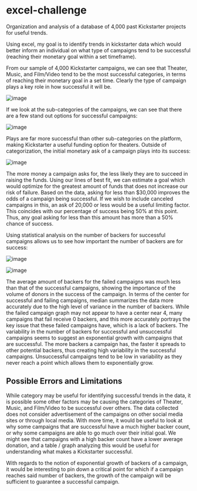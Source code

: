 # excel-challenge
Organization and analysis of a database of 4,000 past Kickstarter projects for useful trends. 

Using excel, my goal is to identify trends in kickstarter data which would better inform an individual on what type of campaigns tend to be successful (reaching their monetary goal within a set timeframe). 

From our sample of 4,000 Kickstarter campaigns, we can see that Theater, Music, and Film/Video tend to be the most successful categories, in terms of reaching their monetary goal in a set time. Clearly the type of campaign plays a key role in how successful it will be.

![image](https://user-images.githubusercontent.com/12026338/112700172-e8964200-8e63-11eb-8c99-44dfa9e86035.png)

If we look at the sub-categories of the campaigns, we can see that there are a few stand out options for successful campaigns:

![image](https://user-images.githubusercontent.com/12026338/112700190-f055e680-8e63-11eb-8dad-38f7fd8727ff.png)

Plays are far more successful than other sub-categories on the platform, making Kickstarter a useful funding option for theaters. Outside of categorization, the initial monetary ask of a campaign plays into its success:

![image](https://user-images.githubusercontent.com/12026338/112700197-f64bc780-8e63-11eb-8f19-213399356832.png)

The more money a campaign asks for, the less likely they are to succeed in raising the funds. Using our lines of best fit, we can estimate a goal which would optimize for the greatest amount of funds that does not increase our risk of failure. Based on the data, asking for less than $30,000 improves the odds of a campaign being successful. If we wish to include canceled campaigns in this, an ask of 20,000 or less would be a useful limiting factor. This coincides with our percentage of success being 50% at this point. Thus, any goal asking for less than this amount has more than a 50% chance of success. 

Using statistical analysis on the number of backers for successful campaigns allows us to see how important the number of backers are for success:

![image](https://user-images.githubusercontent.com/12026338/112700218-019ef300-8e64-11eb-9e6c-05e66406b493.png)

![image](https://user-images.githubusercontent.com/12026338/112700221-0499e380-8e64-11eb-9157-a8c461779ba4.png)

The average amount of backers for the failed campaigns was much less than that of the successful campaigns, showing the importance of the volume of donors in the success of the campaign. 
	In terms of the center for successful and failing campaigns, median summarizes the data more accurately due to the high level of variance in the number of backers. While the failed campaign graph may not appear to have a center near 4, many campaigns that fail receive 0 backers, and this more accurately portrays the key issue that these failed campaigns have, which is a lack of backers.
	The variability in the number of backers for successful and unsuccessful campaigns seems to suggest an exponential growth with campaigns that are successful. The more backers a campaign has, the faster it spreads to other potential backers, thus creating high variability in the successful campaigns. Unsuccessful campaigns tend to be low in variability as they never reach a point which allows them to exponentially grow. 

<h2>Possible Errors and Limitations</h2>

While category may be useful for identifying successful trends in the data, it is possible some other factors may be causing the categories of Theater, Music, and Film/Video to be successful over others. The data collected does not consider advertisement of the campaigns on other social media sites or through local media. 
With more time, it would be useful to look at why some campaigns that are successful have a much higher backer count, or why some campaigns are able to go much over their initial goal. We might see that campaigns with a high backer count have a lower average donation, and a table / graph analyzing this would be useful for understanding what makes a Kickstarter successful. 

With regards to the notion of exponential growth of backers of a campaign, it would be interesting to pin down a critical point for which if a campaign reaches said number of backers, the growth of the campaign will be sufficient to guarantee a successful campaign. 
